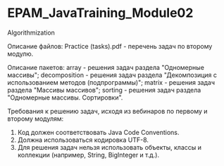 # EPAM_JavaTraining_Module02
Algorithmization

Описание файлов:
Practice (tasks).pdf - перечень задач по второму модулю.

Описание пакетов:
array - решения задач раздела "Одномерные массивы";
decomposition - решения задач раздела "Декомпозиция с использованием методов (подпрограммы)";
matrix - решения задач раздела "Массивы массивов";
sorting - решения задач раздела "Одномерные массивы. Сортировки".

Требования к решению задач, исходя из вебинаров по первому и второму модулям:
1. Код должен соответствовать Java Code Conventions.
2. Должна использоваться кодировка UTF-8.
3. Для решения задач нельзя использовать объекты, классы и коллекции (например, String, BigInteger и т.д.).
